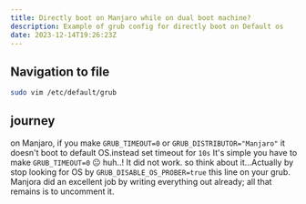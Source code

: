```yaml
---
title: Directly boot on Manjaro while on dual boot machine?
description: Example of grub config for directly boot on Default os
date: 2023-12-14T19:26:23Z
---
```


## Navigation to file

```bash
sudo vim /etc/default/grub
```

## journey

on Manjaro, if you make `GRUB_TIMEOUT=0` or `GRUB_DISTRIBUTOR="Manjaro"` it doesn't boot to default OS.instead set timeout for `10s` It's simple you have to make `GRUB_TIMEOUT=0` 😐 huh..! It did not work.
so think about it...Actually by stop looking for OS by `GRUB_DISABLE_OS_PROBER=true` this line on your grub.
Manjora did an excellent job by writing everything out already; all that remains is to uncomment it.
